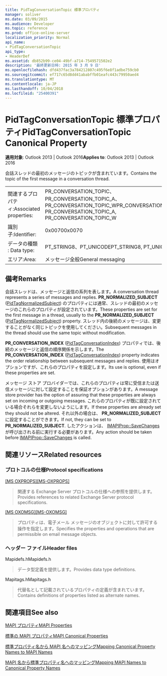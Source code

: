```yaml
---
title: PidTagConversationTopic 標準プロパティ
manager: soliver
ms.date: 03/09/2015
ms.audience: Developer
ms.topic: reference
ms.prod: office-online-server
localization_priority: Normal
api_name:
- PidTagConversationTopic
api_type:
- HeaderDef
ms.assetid: db852b99-ce04-49bf-a714-7549571502e2
description: '最終更新日時: 2015 年 3 月 9 日'
ms.openlocfilehash: dfd437fac3a784212807c495f6e8f1adbe759cb0
ms.sourcegitcommit: ef717c65d8dd41ababffb01eafc443c79950aed4
ms.translationtype: MT
ms.contentlocale: ja-JP
ms.lasthandoff: 10/04/2018
ms.locfileid: "25400391"
---
```

# <a name="pidtagconversationtopic-canonical-property"></a><span data-ttu-id="a895f-103">PidTagConversationTopic 標準プロパティ</span><span class="sxs-lookup"><span data-stu-id="a895f-103">PidTagConversationTopic Canonical Property</span></span>

  
  
<span data-ttu-id="a895f-104">**適用対象**: Outlook 2013 | Outlook 2016</span><span class="sxs-lookup"><span data-stu-id="a895f-104">**Applies to**: Outlook 2013 | Outlook 2016</span></span> 
  
<span data-ttu-id="a895f-105">会話スレッドの最初のメッセージのトピックが含まれています。</span><span class="sxs-lookup"><span data-stu-id="a895f-105">Contains the topic of the first message in a conversation thread.</span></span> 
  
|||
|:-----|:-----|
|<span data-ttu-id="a895f-106">関連するプロパティ:</span><span class="sxs-lookup"><span data-stu-id="a895f-106">Associated properties:</span></span>  <br/> |<span data-ttu-id="a895f-107">PR_CONVERSATION_TOPIC、PR_CONVERSATION_TOPIC_A、PR_CONVERSATION_TOPIC_W</span><span class="sxs-lookup"><span data-stu-id="a895f-107">PR_CONVERSATION_TOPIC, PR_CONVERSATION_TOPIC_A, PR_CONVERSATION_TOPIC_W</span></span>  <br/> |
|<span data-ttu-id="a895f-108">識別子:</span><span class="sxs-lookup"><span data-stu-id="a895f-108">Identifier:</span></span>  <br/> |<span data-ttu-id="a895f-109">0x0070</span><span class="sxs-lookup"><span data-stu-id="a895f-109">0x0070</span></span>  <br/> |
|<span data-ttu-id="a895f-110">データの種類 : </span><span class="sxs-lookup"><span data-stu-id="a895f-110">Data type:</span></span>  <br/> |<span data-ttu-id="a895f-111">PT_STRING8、PT_UNICODE</span><span class="sxs-lookup"><span data-stu-id="a895f-111">PT_STRING8, PT_UNICODE</span></span>  <br/> |
|<span data-ttu-id="a895f-112">エリア:</span><span class="sxs-lookup"><span data-stu-id="a895f-112">Area:</span></span>  <br/> |<span data-ttu-id="a895f-113">メッセージ全般</span><span class="sxs-lookup"><span data-stu-id="a895f-113">General messaging</span></span>  <br/> |
   
## <a name="remarks"></a><span data-ttu-id="a895f-114">備考</span><span class="sxs-lookup"><span data-stu-id="a895f-114">Remarks</span></span>

<span data-ttu-id="a895f-115">会話スレッドは、メッセージと返信の系列を表します。</span><span class="sxs-lookup"><span data-stu-id="a895f-115">A conversation thread represents a series of messages and replies.</span></span> <span data-ttu-id="a895f-116">**PR_NORMALIZED_SUBJECT** ([PidTagNormalizedSubject](pidtagnormalizedsubject-canonical-property.md)) のプロパティには通常、スレッドの最初のメッセージのこれらのプロパティが設定されています。</span><span class="sxs-lookup"><span data-stu-id="a895f-116">These properties are set for the first message in a thread, usually to the **PR_NORMALIZED_SUBJECT** ([PidTagNormalizedSubject](pidtagnormalizedsubject-canonical-property.md)) property.</span></span> <span data-ttu-id="a895f-117">スレッド内の後続のメッセージは、変更することがなく同じトピックを使用してください。</span><span class="sxs-lookup"><span data-stu-id="a895f-117">Subsequent messages in the thread should use the same topic without modification.</span></span> 
  
<span data-ttu-id="a895f-118">**PR_CONVERSATION_INDEX** ([PidTagConversationIndex](pidtagconversationindex-canonical-property.md)) プロパティでは、後続のメッセージと返信の順序関係を示します。</span><span class="sxs-lookup"><span data-stu-id="a895f-118">The **PR_CONVERSATION_INDEX** ([PidTagConversationIndex](pidtagconversationindex-canonical-property.md)) property indicates the order relationship between subsequent messages and replies.</span></span> <span data-ttu-id="a895f-119">使用はオプションですが、これらのプロパティを設定します。</span><span class="sxs-lookup"><span data-stu-id="a895f-119">Its use is optional, even if these properties are set.</span></span> 
  
<span data-ttu-id="a895f-120">メッセージ ストア プロバイダーでは、これらのプロパティは常に受信または送信メッセージに対して設定することを保証オプションがあります。</span><span class="sxs-lookup"><span data-stu-id="a895f-120">A message store provider has the option of assuring that these properties are always set on incoming or outgoing messages.</span></span> <span data-ttu-id="a895f-121">これらのプロパティが既に設定されている場合それらを変更しないようにします。</span><span class="sxs-lookup"><span data-stu-id="a895f-121">If these properties are already set they should not be altered.</span></span> <span data-ttu-id="a895f-122">それ以外の場合は、 **PR_NORMALIZED_SUBJECT**に設定することができます。</span><span class="sxs-lookup"><span data-stu-id="a895f-122">If not, they can be set to **PR_NORMALIZED_SUBJECT**.</span></span> <span data-ttu-id="a895f-123">したアクションは、 [IMAPIProp::SaveChanges](imapiprop-savechanges.md)が呼び出される前に実行する必要があります。</span><span class="sxs-lookup"><span data-stu-id="a895f-123">Any action should be taken before [IMAPIProp::SaveChanges](imapiprop-savechanges.md) is called.</span></span> 
  
## <a name="related-resources"></a><span data-ttu-id="a895f-124">関連リソース</span><span class="sxs-lookup"><span data-stu-id="a895f-124">Related resources</span></span>

### <a name="protocol-specifications"></a><span data-ttu-id="a895f-125">プロトコルの仕様</span><span class="sxs-lookup"><span data-stu-id="a895f-125">Protocol specifications</span></span>

<span data-ttu-id="a895f-126">[[MS OXPROPS]](https://msdn.microsoft.com/library/f6ab1613-aefe-447d-a49c-18217230b148%28Office.15%29.aspx)</span><span class="sxs-lookup"><span data-stu-id="a895f-126">[[MS-OXPROPS]](https://msdn.microsoft.com/library/f6ab1613-aefe-447d-a49c-18217230b148%28Office.15%29.aspx)</span></span>
  
> <span data-ttu-id="a895f-127">関連する Exchange Server プロトコルの仕様への参照を提供します。</span><span class="sxs-lookup"><span data-stu-id="a895f-127">Provides references to related Exchange Server protocol specifications.</span></span>
    
<span data-ttu-id="a895f-128">[[MS OXOMSG]](https://msdn.microsoft.com/library/daa9120f-f325-4afb-a738-28f91049ab3c%28Office.15%29.aspx)</span><span class="sxs-lookup"><span data-stu-id="a895f-128">[[MS-OXOMSG]](https://msdn.microsoft.com/library/daa9120f-f325-4afb-a738-28f91049ab3c%28Office.15%29.aspx)</span></span>
  
> <span data-ttu-id="a895f-129">プロパティは、電子メール メッセージのオブジェクトに対して許可する操作を指定します。</span><span class="sxs-lookup"><span data-stu-id="a895f-129">Specifies the properties and operations that are permissible on email message objects.</span></span>
    
### <a name="header-files"></a><span data-ttu-id="a895f-130">ヘッダー ファイル</span><span class="sxs-lookup"><span data-stu-id="a895f-130">Header files</span></span>

<span data-ttu-id="a895f-131">Mapidefs.h</span><span class="sxs-lookup"><span data-stu-id="a895f-131">Mapidefs.h</span></span>
  
> <span data-ttu-id="a895f-132">データ型定義を提供します。</span><span class="sxs-lookup"><span data-stu-id="a895f-132">Provides data type definitions.</span></span>
    
<span data-ttu-id="a895f-133">Mapitags.h</span><span class="sxs-lookup"><span data-stu-id="a895f-133">Mapitags.h</span></span>
  
> <span data-ttu-id="a895f-134">代替名として記載されているプロパティの定義が含まれています。</span><span class="sxs-lookup"><span data-stu-id="a895f-134">Contains definitions of properties listed as alternate names.</span></span>
    
## <a name="see-also"></a><span data-ttu-id="a895f-135">関連項目</span><span class="sxs-lookup"><span data-stu-id="a895f-135">See also</span></span>



[<span data-ttu-id="a895f-136">MAPI プロパティ</span><span class="sxs-lookup"><span data-stu-id="a895f-136">MAPI Properties</span></span>](mapi-properties.md)
  
[<span data-ttu-id="a895f-137">標準の MAPI プロパティ</span><span class="sxs-lookup"><span data-stu-id="a895f-137">MAPI Canonical Properties</span></span>](mapi-canonical-properties.md)
  
[<span data-ttu-id="a895f-138">標準プロパティ名から MAPI 名へのマッピング</span><span class="sxs-lookup"><span data-stu-id="a895f-138">Mapping Canonical Property Names to MAPI Names</span></span>](mapping-canonical-property-names-to-mapi-names.md)
  
[<span data-ttu-id="a895f-139">MAPI 名から標準プロパティ名へのマッピング</span><span class="sxs-lookup"><span data-stu-id="a895f-139">Mapping MAPI Names to Canonical Property Names</span></span>](mapping-mapi-names-to-canonical-property-names.md)

